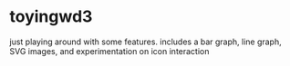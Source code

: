 # toyingwd3
just playing around with some features. 
includes a bar graph, line graph, SVG images, and experimentation on icon interaction
